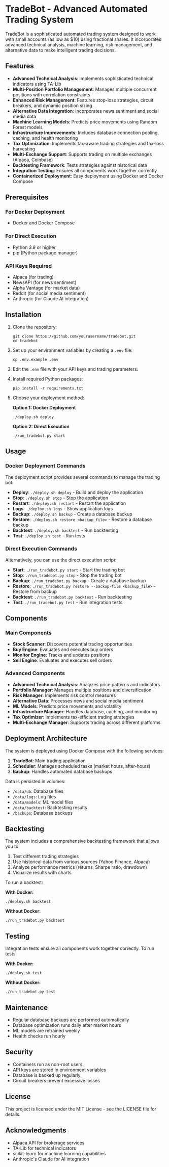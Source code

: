 # TradeBot - Advanced Automated Trading System

TradeBot is a sophisticated automated trading system designed to work with small accounts (as low as $10) using fractional shares. It incorporates advanced technical analysis, machine learning, risk management, and alternative data to make intelligent trading decisions.

## Features

- **Advanced Technical Analysis**: Implements sophisticated technical indicators using TA-Lib
- **Multi-Position Portfolio Management**: Manages multiple concurrent positions with correlation constraints
- **Enhanced Risk Management**: Features stop-loss strategies, circuit breakers, and dynamic position sizing
- **Alternative Data Integration**: Incorporates news sentiment and social media data
- **Machine Learning Models**: Predicts price movements using Random Forest models
- **Infrastructure Improvements**: Includes database connection pooling, caching, and health monitoring
- **Tax Optimization**: Implements tax-aware trading strategies and tax-loss harvesting
- **Multi-Exchange Support**: Supports trading on multiple exchanges (Alpaca, Coinbase)
- **Backtesting Framework**: Tests strategies against historical data
- **Integration Testing**: Ensures all components work together correctly
- **Containerized Deployment**: Easy deployment using Docker and Docker Compose

## Prerequisites

### For Docker Deployment
- Docker and Docker Compose

### For Direct Execution
- Python 3.9 or higher
- pip (Python package manager)

### API Keys Required
- Alpaca (for trading)
- NewsAPI (for news sentiment)
- Alpha Vantage (for market data)
- Reddit (for social media sentiment)
- Anthropic (for Claude AI integration)

## Installation

1. Clone the repository:
   ```
   git clone https://github.com/yourusername/tradebot.git
   cd tradebot
   ```

2. Set up your environment variables by creating a `.env` file:
   ```
   cp .env.example .env
   ```
   
3. Edit the `.env` file with your API keys and trading parameters.

4. Install required Python packages:
   ```
   pip install -r requirements.txt
   ```

5. Choose your deployment method:

   **Option 1: Docker Deployment**
   ```
   ./deploy.sh deploy
   ```

   **Option 2: Direct Execution**
   ```
   ./run_tradebot.py start
   ```

## Usage

### Docker Deployment Commands

The deployment script provides several commands to manage the trading bot:

- **Deploy**: `./deploy.sh deploy` - Build and deploy the application
- **Stop**: `./deploy.sh stop` - Stop the application
- **Restart**: `./deploy.sh restart` - Restart the application
- **Logs**: `./deploy.sh logs` - Show application logs
- **Backup**: `./deploy.sh backup` - Create a database backup
- **Restore**: `./deploy.sh restore <backup_file>` - Restore a database backup
- **Backtest**: `./deploy.sh backtest` - Run backtesting
- **Test**: `./deploy.sh test` - Run tests

### Direct Execution Commands

Alternatively, you can use the direct execution script:

- **Start**: `./run_tradebot.py start` - Start the trading bot
- **Stop**: `./run_tradebot.py stop` - Stop the trading bot
- **Backup**: `./run_tradebot.py backup` - Create a database backup
- **Restore**: `./run_tradebot.py restore --backup-file <backup_file>` - Restore from backup
- **Backtest**: `./run_tradebot.py backtest` - Run backtesting
- **Test**: `./run_tradebot.py test` - Run integration tests

## Components

### Main Components

- **Stock Scanner**: Discovers potential trading opportunities
- **Buy Engine**: Evaluates and executes buy orders
- **Monitor Engine**: Tracks and updates positions
- **Sell Engine**: Evaluates and executes sell orders

### Advanced Components

- **Advanced Technical Analysis**: Analyzes price patterns and indicators
- **Portfolio Manager**: Manages multiple positions and diversification
- **Risk Manager**: Implements risk control measures
- **Alternative Data**: Processes news and social media sentiment
- **ML Models**: Predicts price movements and volatility
- **Infrastructure Manager**: Handles database, caching, and monitoring
- **Tax Optimizer**: Implements tax-efficient trading strategies
- **Multi-Exchange Manager**: Supports trading across different platforms

## Deployment Architecture

The system is deployed using Docker Compose with the following services:

1. **TradeBot**: Main trading application
2. **Scheduler**: Manages scheduled tasks (market hours, after-hours)
3. **Backup**: Handles automated database backups

Data is persisted in volumes:
- `/data/db`: Database files
- `/data/logs`: Log files
- `/data/models`: ML model files
- `/data/backtest`: Backtesting results
- `/backups`: Database backups

## Backtesting

The system includes a comprehensive backtesting framework that allows you to:

1. Test different trading strategies
2. Use historical data from various sources (Yahoo Finance, Alpaca)
3. Analyze performance metrics (returns, Sharpe ratio, drawdown)
4. Visualize results with charts

To run a backtest:

**With Docker:**
```
./deploy.sh backtest
```

**Without Docker:**
```
./run_tradebot.py backtest
```

## Testing

Integration tests ensure all components work together correctly. To run tests:

**With Docker:**
```
./deploy.sh test
```

**Without Docker:**
```
./run_tradebot.py test
```

## Maintenance

- Regular database backups are performed automatically
- Database optimization runs daily after market hours
- ML models are retrained weekly
- Health checks run hourly

## Security

- Containers run as non-root users
- API keys are stored in environment variables
- Database is backed up regularly
- Circuit breakers prevent excessive losses

## License

This project is licensed under the MIT License - see the LICENSE file for details.

## Acknowledgments

- Alpaca API for brokerage services
- TA-Lib for technical indicators
- scikit-learn for machine learning capabilities
- Anthropic's Claude for AI integration
